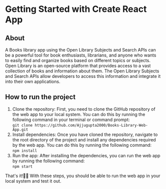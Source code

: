 # Getting Started with Create React App
## About
A Books library app using the Open Library Subjects and Search APIs can be a powerful tool for book enthusiasts, librarians, and anyone who wants to easily find and organize books based on different topics or subjects. Open Library is an open-source platform that provides access to a vast collection of books and information about them. The Open Library Subjects and Search APIs allow developers to access this information and integrate it into their own applications.

## How to run the project
1. Clone the repository: First, you need to clone the GitHub repository of the web app to your local system. You can do this by running the following command in your terminal or command prompt:     
`git clone https://github.com/Ajjugupta2000/Books-Library-Web-App.git`
2. Install dependencies: Once you have cloned the repository, navigate to the root directory of the project and install any dependencies required by the web app. You can do this by running the following command:      
`npm install`
3. Run the app: After installing the dependencies, you can run the web app by running the following command:        
`npm start`

That's it!🎉🎉 With these steps, you should be able to run the web app in your local system and test it out.

